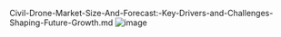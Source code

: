 Civil-Drone-Market-Size-And-Forecast:-Key-Drivers-and-Challenges-Shaping-Future-Growth.md
![image](https://github.com/user-attachments/assets/8b3ba8f7-9eb4-43b4-8a48-f1e0d51b5660)
